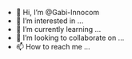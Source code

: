 - 👋 Hi, I’m @Gabi-Innocom
- 👀 I’m interested in ...
- 🌱 I’m currently learning ...
- 💞️ I’m looking to collaborate on ...
- 📫 How to reach me ...

<!---
Gabi-Innocom/Gabi-Innocom is a ✨ special ✨ repository because its `README.md` (this file) appears on your GitHub profile.
You can click the Preview link to take a look at your changes.
--->
